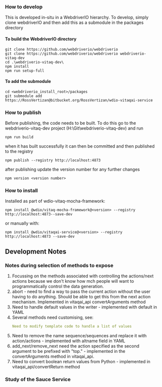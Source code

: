 ### How to develop
This is developed in-situ in a WebdriverIO hierarchy.  To develop, simply clone webdriverIO and then add this as a submodule in the packages directory

#### To build the WebdriverIO directory
```node
git clone https://github.com/webdriverio/webdriverio
git clone https://github.com/webdriverio/webdriverio webdriverio-vitaq-dev
cd .\webdriverio-vitaq-dev\
npm install
npm run setup-full
```

#### To add the submodule
```node
cd <webdriverio_install_root>/packages
git submodule add https://RossVertizan@bitbucket.org/RossVertizan/wdio-vitaqai-service
```

### How to publish
Before publishing, the code needs to be built. To do this go to the webdriverio-vitaq-dev project (H:\Git\webdriverio-vitaq-dev) and run
```node
npm run build
```
when it has built successfully it can then be committed and then published to the registry
```node
npm publish --registry http://localhost:4873
```
after publishing update the version number for any further changes
```node
npm version <version number>
```

### How to install
Installed as part of wdio-vitaq-mocha-framework:
```node
npm install @wdio/vitaq-mocha-framework@<version> --registry http://localhost:4873--save-dev
```
or manually with:
```node
npm install @wdio/vitaqai-service@<version> --registry http://localhost:4873 --save-dev
```






## Development Notes

### Notes during selection of methods to expose

1. Focussing on the methods associated with controlling the actions/next actions because we don't know how mch people will want to programmatically control the data generation.
2. abort - need to find a way to pass the current action without the user having to do anything. Should be able to get this from the next action mechanism. Implemented in vitaqai_api convertArguments method
3. Need to handle default values in the writer - implemented with default in YAML
4. Several methods need customising, see:
   ```yaml
   Need to modify template code to handle a list of values
   ```
5. Need to remove the name sequence/sequences and replace it with action/actions - implemented with altname field in YAML
6. add_next/remove_next need the action specified as the second argument to be prefixed with "top." - implemented in the convertArguments method in vitaqai_api.
7. Need to convert boolean return values from Python  - implemented in vitaqai_api/convertReturn method

### Study of the Sauce Service

